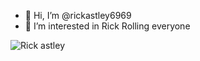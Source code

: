 - 👋 Hi, I’m @rickastley6969
- 👀 I’m interested in Rick Rolling everyone

![Rick astley](https://c.tenor.com/x8v1oNUOmg4AAAAd/rickroll-roll.gif)

<!---
rickastley6969/rickastley6969 is a ✨ special ✨ repository because its `README.md` (this file) appears on your GitHub profile.
You can click the Preview link to take a look at your changes.
--->
